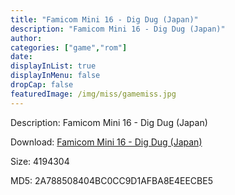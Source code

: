 ```yaml
---
title: "Famicom Mini 16 - Dig Dug (Japan)"
description: "Famicom Mini 16 - Dig Dug (Japan)"
author: 
categories: ["game","rom"]
date: 
displayInList: true
displayInMenu: false
dropCap: false
featuredImage: /img/miss/gamemiss.jpg
---
```


Description: Famicom Mini 16 - Dig Dug (Japan)

Download: <a style="text-decoration:underline;" href="https://mega.nz/#!nSAiwISZ!7MEPkdDV_t6tWbQ-Om_I2GKWxSxXGgY3B90UkndVlWc" target = "_blank" rel = "nofollow" > Famicom Mini 16 - Dig Dug (Japan)</a>

Size: 4194304

MD5: 2A788508404BC0CC9D1AFBA8E4EECBE5

